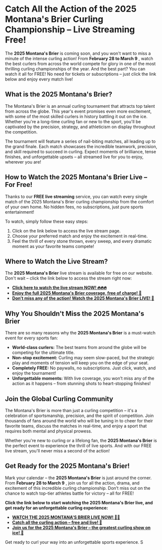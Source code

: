 # Catch All the Action of the 2025 Montana's Brier Curling Championship – Live Streaming Free!

The **2025 Montana's Brier** is coming soon, and you won't want to miss a minute of the intense curling action! From **February 28 to March 9** , watch the best curlers from across the world compete for glory in one of the most thrilling curling championships of the year. And the best part? You can watch it all for FREE! No need for tickets or subscriptions – just click the link below and enjoy every match live!

## What is the 2025 Montana's Brier?

The Montana's Brier is an annual curling tournament that attracts top talent from across the globe. This year's event promises even more excitement, with some of the most skilled curlers in history battling it out on the ice. Whether you're a long-time curling fan or new to the sport, you'll be captivated by the precision, strategy, and athleticism on display throughout the competition.

The tournament will feature a series of nail-biting matches, all leading up to the grand finale. Each match showcases the incredible teamwork, precision, and skill required to succeed in curling. Expect moments of brilliance, tense finishes, and unforgettable upsets – all streamed live for you to enjoy, wherever you are!

## How to Watch the 2025 Montana's Brier Live – For Free!

Thanks to our **FREE live streaming** service, you can watch every single match of the 2025 Montana's Brier curling championship from the comfort of your own home. No hidden fees, no subscriptions, just pure sports entertainment!

To watch, simply follow these easy steps:

1. Click on the link below to access the live stream page.
2. Choose your preferred match and enjoy the excitement in real-time.
3. Feel the thrill of every stone thrown, every sweep, and every dramatic moment as your favorite teams compete!

## Where to Watch the Live Stream?

The **2025 Montana's Brier** live stream is available for free on our website. Don't wait – click the link below to access the stream right now:

- [**Click here to watch the live stream NOW! 🔥🔥🔥**](https://tinyurl.com/livestreamfreeo?st=2025montanasbrier&si=gh)
- [**Enjoy the full 2025 Montana's Brier coverage, free of charge! 🥌**](https://tinyurl.com/livestreamfreeo?st=2025montanasbrier&si=gh)
- [**Don’t miss any of the action! Watch the 2025 Montana's Brier LIVE! 🎉**](https://tinyurl.com/livestreamfreeo?st=2025montanasbrier&si=gh)

## Why You Shouldn't Miss the 2025 Montana's Brier

There are so many reasons why the **2025 Montana's Brier** is a must-watch event for every sports fan:

- **World-class curlers:** The best teams from around the globe will be competing for the ultimate title.
- **Non-stop excitement:** Curling may seem slow-paced, but the strategic play and moments of tension will keep you on the edge of your seat.
- **Completely FREE:** No paywalls, no subscriptions. Just click, watch, and enjoy the tournament!
- **Unforgettable moments:** With live coverage, you won’t miss any of the action as it happens – from stunning shots to heart-stopping finishes!

## Join the Global Curling Community

The Montana's Brier is more than just a curling competition – it's a celebration of sportsmanship, precision, and the spirit of competition. Join thousands of fans around the world who will be tuning in to cheer for their favorite teams, discuss the matches in real-time, and enjoy a sport that requires both mental and physical prowess.

Whether you're new to curling or a lifelong fan, the **2025 Montana's Brier** is the perfect event to experience the thrill of live sports. And with our FREE live stream, you'll never miss a second of the action!

## Get Ready for the 2025 Montana's Brier!

Mark your calendar – the **2025 Montana's Brier** is just around the corner. From **February 28 to March 9** , join us for all the action, drama, and excitement of this incredible curling championship. Don’t miss out on the chance to watch top-tier athletes battle for victory – all for FREE!

**Click the link below to start watching the 2025 Montana's Brier live, and get ready for an unforgettable curling experience:**

- [**WATCH THE 2025 MONTANA'S BRIER LIVE NOW! 🥌💥**](https://tinyurl.com/livestreamfreeo?st=2025montanasbrier&si=gh)
- [**Catch all the curling action – free and live! 🌟**](https://tinyurl.com/livestreamfreeo?st=2025montanasbrier&si=gh)
- [**Join us for the 2025 Montana's Brier – the greatest curling show on ice! 🎯**](https://tinyurl.com/livestreamfreeo?st=2025montanasbrier&si=gh)

Get ready to curl your way into an unforgettable sports experience. S
